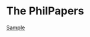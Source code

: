 # The PhilPapers
 
[Sample](../sample/philpapers.txt)
 
<!-- MARKDOWN-AUTO-DOCS:START (CODE:src=../../../ekorpkit/resources/corpora/philpapers.yaml) --> 
<!-- MARKDOWN-AUTO-DOCS:END -->
